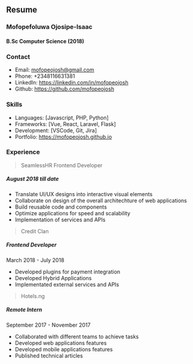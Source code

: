 ## Resume
### Mofopefoluwa Ojosipe-Isaac
#### B.Sc Computer Science (2018)

### Contact
- Email: mofopeojosh@gmail.com
- Phone: +2348116631381
- LinkedIn: https://linkedin.com/in/mofopeojosh
- Github: https://github.com/mofopeojosh

### Skills
- Languages: [Javascript, PHP, Python]
- Frameworks: [Vue, React, Laravel, Flask]
- Development: [VSCode, Git, Jira] 
- Portfolio:  https://mofopeojosh.github.io

### Experience
> SeamlessHR
Frontend Developer
##### August 2018 till date
- Translate UI/UX designs into interactive visual elements
- Collaborate on design of the overall architechture of web applications
- Build reusable code and components
- Optimize applications for speed and scalability
- Implementation of services and APIs

> Credit Clan
##### Frontend Developer
March 2018 - July 2018
- Developed plugins for payment integration
- Developed Hybrid Applications
- Implementated external services and APIs

> Hotels.ng 
##### Remote Intern
September 2017 - November 2017
- Collaborated with different teams to achieve tasks
- Developed web applications features
- Developed mobile applications features
- Published technical articles
